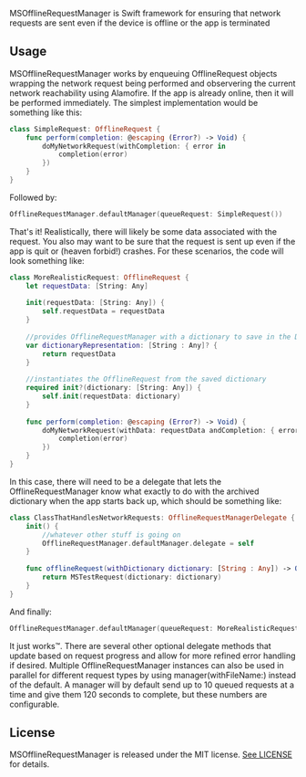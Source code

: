 MSOfflineRequestManager is Swift framework for ensuring that network requests are sent even if the device is offline or the app is terminated

## Usage

MSOfflineRequestManager works by enqueuing OfflineRequest objects wrapping the network request being performed and observering the current network reachability using Alamofire. If the app is already online, then it will be performed immediately. The simplest implementation would be something like this:

```swift
class SimpleRequest: OfflineRequest {
    func perform(completion: @escaping (Error?) -> Void) {
        doMyNetworkRequest(withCompletion: { error in
            completion(error)
        })
    }
}
```
Followed by:
```swift
OfflineRequestManager.defaultManager(queueRequest: SimpleRequest())
```

That's it! Realistically, there will likely be some data associated with the request. You also may want to be sure that the request is sent up even if the app is quit or (heaven forbid!) crashes. For these scenarios, the code will look something like:

```swift
class MoreRealisticRequest: OfflineRequest {
    let requestData: [String: Any]
    
    init(requestData: [String: Any]) {
        self.requestData = requestData
    }
    
    //provides OfflineRequestManager with a dictionary to save in the Documents directory
    var dictionaryRepresentation: [String : Any]? {
        return requestData
    }
    
    //instantiates the OfflineRequest from the saved dictionary
    required init?(dictionary: [String: Any]) {
        self.init(requestData: dictionary)
    }
    
    func perform(completion: @escaping (Error?) -> Void) {
        doMyNetworkRequest(withData: requestData andCompletion: { error in
            completion(error)
        })
    }
}
```
In this case, there will need to be a delegate that lets the OfflineRequestManager know what exactly to do with the archived dictionary when the app starts back up, which should be something like:
```swift
class ClassThatHandlesNetworkRequests: OfflineRequestManagerDelegate {
    init() {
        //whatever other stuff is going on
        OfflineRequestManager.defaultManager.delegate = self
    }
    
    func offlineRequest(withDictionary dictionary: [String : Any]) -> OfflineRequest? {
        return MSTestRequest(dictionary: dictionary)
    }
}
```
And finally:
```swift
OfflineRequestManager.defaultManager(queueRequest: MoreRealisticRequest(requestData: currentlyRelevantData))
```

It just works&trade;. There are several other optional delegate methods that update based on request progress and allow for more refined error handling if desired. Multiple OfflineRequestManager instances can also be used in parallel for different request types by using manager(withFileName:) instead of the default. A manager will by default send up to 10 queued requests at a time and give them 120 seconds to complete, but these numbers are configurable.

## License

MSOfflineRequestManager is released under the MIT license. [See LICENSE](https://github.com/makingspace/MSOfflineRequestManager/blob/master/LICENSE) for details.